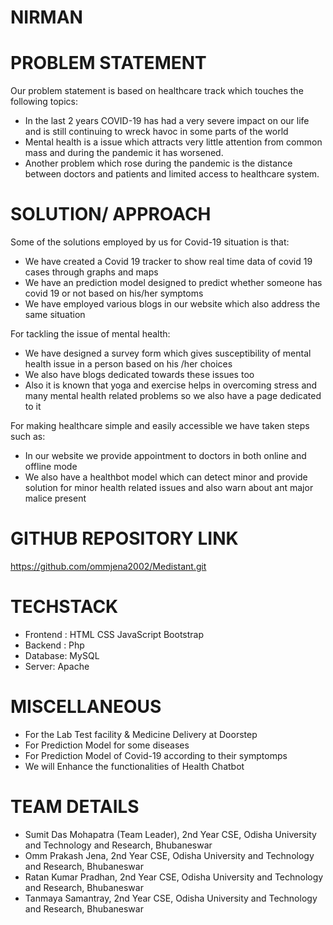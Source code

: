 # NIRMAN

# PROBLEM STATEMENT
Our problem statement is based on healthcare track which touches the following topics:
<ul>
  <li> In the last 2 years COVID-19 has had a very severe impact on our life and is still continuing to wreck havoc in some parts of the world </li>
  <li> Mental health is a issue which attracts very little attention from common mass and during the pandemic it has worsened. </li>
  <li> Another problem which rose during the pandemic is the distance between doctors and patients and limited access to healthcare system. </li>
</ul>

# SOLUTION/ APPROACH
Some of the solutions employed by us for Covid-19 situation is that:
  <ul>
    <li> We have created a Covid 19 tracker to show real time data of covid 19 cases through graphs and maps </li>
    <li> We have an prediction model designed to predict whether someone has covid 19 or not based on his/her symptoms </li>
    <li> We have employed various blogs in our website which also address the same situation </li>
  </ul>
For tackling the issue of mental health:
  <ul>
    <li>	We have designed a survey form which gives susceptibility of mental health issue in a person based on his /her choices </li>
    <li>	We also have blogs dedicated towards these issues too </li>
    <li>	Also it is known that yoga and exercise helps in overcoming stress and many mental health related problems so we also have a page dedicated to it </li>
  </ul>
  For making healthcare simple and easily accessible we have taken steps such as:
  <ul>
    <li>	In our website we provide appointment to doctors in both online and offline mode </li>
    <li>	We also have a healthbot model which can detect minor and provide solution for minor health related issues and also warn about ant major malice present </li>
  </ul>
  
# GITHUB REPOSITORY LINK
  https://github.com/ommjena2002/Medistant.git
 
# TECHSTACK
  <ul>
    <li> Frontend : HTML CSS JavaScript Bootstrap </li>
    <li> Backend : Php </li>
    <li> Database: MySQL </li>
    <li> Server: Apache </li>
  </ul>
  
# MISCELLANEOUS
  <ul>
    <li> For the Lab Test facility & Medicine Delivery at Doorstep </li>
    <li> For Prediction Model for some diseases </li>
    <li> For Prediction Model of Covid-19 according to their symptomps </li>
    <li> We will Enhance the functionalities of Health Chatbot </li>
  </ul>
  
# TEAM DETAILS
  <ul>
    <li> Sumit Das Mohapatra (Team Leader), 2nd Year CSE, Odisha University and Technology and Research, Bhubaneswar </li>
    <li> Omm Prakash Jena, 2nd Year CSE, Odisha University and Technology and Research, Bhubaneswar </li>
    <li> Ratan Kumar Pradhan, 2nd Year CSE, Odisha University and Technology and Research, Bhubaneswar </li>
    <li> Tanmaya Samantray, 2nd Year CSE, Odisha University and Technology and Research, Bhubaneswar </li>
  </ul>
